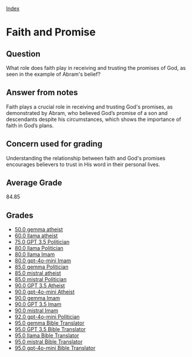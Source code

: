 
[Index](../../index.md)
# Faith and Promise
## Question
What role does faith play in receiving and trusting the promises of God, as seen in the example of Abram's belief?

## Answer from notes
Faith plays a crucial role in receiving and trusting God's promises, as demonstrated by Abram, who believed God’s promise of a son and descendants despite his circumstances, which shows the importance of faith in God’s plans.

## Concern used for grading
Understanding the relationship between faith and God's promises encourages believers to trust in His word in their personal lives.

## Average Grade
84.85

## Grades
 * [50.0 gemma atheist](../answers/gemma_atheist/Faith_and_Promise.md)
 * [60.0 llama atheist](../answers/llama_atheist/Faith_and_Promise.md)
 * [75.0 GPT 3.5 Politician](../answers/GPT_3.5_Politician/Faith_and_Promise.md)
 * [80.0 llama Politician](../answers/llama_Politician/Faith_and_Promise.md)
 * [80.0 llama Imam](../answers/llama_Imam/Faith_and_Promise.md)
 * [80.0 gpt-4o-mini Imam](../answers/gpt-4o-mini_Imam/Faith_and_Promise.md)
 * [85.0 gemma Politician](../answers/gemma_Politician/Faith_and_Promise.md)
 * [85.0 mistral atheist](../answers/mistral_atheist/Faith_and_Promise.md)
 * [85.0 mistral Politician](../answers/mistral_Politician/Faith_and_Promise.md)
 * [90.0 GPT 3.5 Atheist](../answers/GPT_3.5_Atheist/Faith_and_Promise.md)
 * [90.0 gpt-4o-mini Atheist](../answers/gpt-4o-mini_Atheist/Faith_and_Promise.md)
 * [90.0 gemma Imam](../answers/gemma_Imam/Faith_and_Promise.md)
 * [90.0 GPT 3.5 Imam](../answers/GPT_3.5_Imam/Faith_and_Promise.md)
 * [90.0 mistral Imam](../answers/mistral_Imam/Faith_and_Promise.md)
 * [92.0 gpt-4o-mini Politician](../answers/gpt-4o-mini_Politician/Faith_and_Promise.md)
 * [95.0 gemma Bible Translator](../answers/gemma_Bible_Translator/Faith_and_Promise.md)
 * [95.0 GPT 3.5 Bible Translator](../answers/GPT_3.5_Bible_Translator/Faith_and_Promise.md)
 * [95.0 llama Bible Translator](../answers/llama_Bible_Translator/Faith_and_Promise.md)
 * [95.0 mistral Bible Translator](../answers/mistral_Bible_Translator/Faith_and_Promise.md)
 * [95.0 gpt-4o-mini Bible Translator](../answers/gpt-4o-mini_Bible_Translator/Faith_and_Promise.md)
